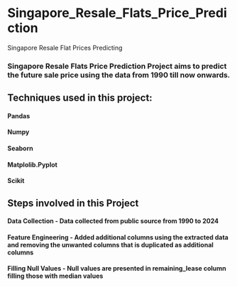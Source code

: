 # Singapore_Resale_Flats_Price_Prediction
Singapore Resale Flat Prices Predicting

### Singapore Resale Flats Price Prediction Project aims to predict the future sale price using the data from 1990 till now onwards.

## Techniques used in this project:
#### Pandas
#### Numpy
#### Seaborn
#### Matplolib.Pyplot
#### Scikit

## Steps involved in this Project
#### Data Collection - Data collected from public source from 1990 to 2024
#### Feature Engineering - Added additional columns using the extracted data and removing the unwanted columns that is duplicated as additional columns
#### Filling Null Values - Null values are presented in remaining_lease column filling those with median values
####
